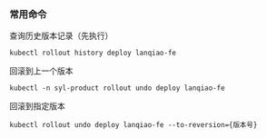 ### 常用命令


查询历史版本记录（先执行）
```
kubectl rollout history deploy lanqiao-fe
```

回滚到上一个版本
```
kubectl -n syl-product rollout undo deploy lanqiao-fe
```

回滚到指定版本
```
kubectl rollout undo deploy lanqiao-fe --to-reversion={版本号}
```
